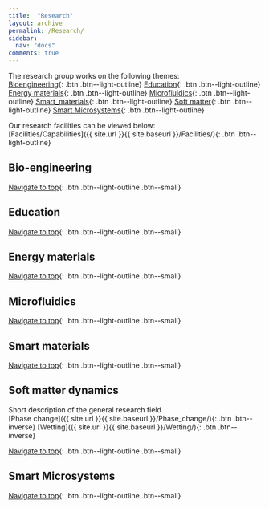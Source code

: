 ```yaml
---
title:  "Research"
layout: archive
permalink: /Research/
sidebar:
  nav: "docs"
comments: true
---
```

<a id="Top_of_page">

The research group works on the following themes:<br>
  [Bioengineering](#Bioengineering){: .btn .btn--light-outline}
  [Education](#Education){: .btn .btn--light-outline}
  [Energy materials](#Energy_materials){: .btn .btn--light-outline}
  [Microfluidics](#Microfluidics){: .btn .btn--light-outline}
  [Smart_materials](#Smart_materials){: .btn .btn--light-outline}
  [Soft matter](#Soft_matter){: .btn .btn--light-outline}
  [Smart Microsystems](#Smart_microsystems){: .btn .btn--light-outline}
  
Our research facilities can be viewed below:<br>
  [Facilities/Capabilities]({{ site.url }}{{ site.baseurl }}/Facilities/){: .btn .btn--light-outline}
  
## Bio-engineering <a id="Bioengineering"> 
  [Navigate to top](#Top_of_page){: .btn .btn--light-outline .btn--small}

## Education <a id="Education">
  [Navigate to top](#Top_of_page){: .btn .btn--light-outline .btn--small}

## Energy materials <a id="Energy_materials">
  [Navigate to top](#Top_of_page){: .btn .btn--light-outline .btn--small}

## Microfluidics <a id="Microfluidics">
  [Navigate to top](#Top_of_page){: .btn .btn--light-outline .btn--small}

## Smart materials <a id="Smart_materials">
  [Navigate to top](#Top_of_page){: .btn .btn--light-outline .btn--small}

## Soft matter dynamics <a id="Soft_matter">
Short description of the general research field<br>
[Phase change]({{ site.url }}{{ site.baseurl }}/Phase_change/){: .btn .btn--inverse}
[Wetting]({{ site.url }}{{ site.baseurl }}/Wetting/){: .btn .btn--inverse}

[Navigate to top](#Top_of_page){: .btn .btn--light-outline .btn--small}

## Smart Microsystems <a id="Smart_microsystems">
[Navigate to top](#Top_of_page){: .btn .btn--light-outline .btn--small}

  
